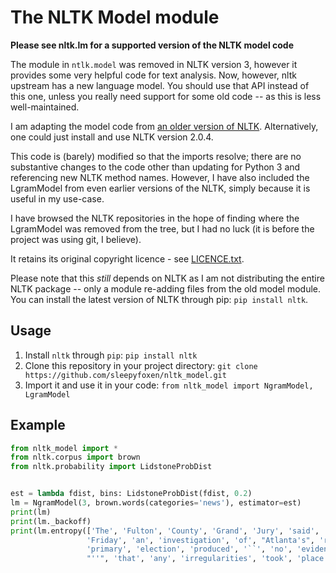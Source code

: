 # The NLTK Model module

**Please see nltk.lm for a supported version of the NLTK model code**

The module in `ntlk.model` was removed in NLTK version 3, however it provides some very helpful
code for text analysis. Now, however, nltk upstream has a new language model. You should use that API instead of this
one, unless you really need support for some old code -- as this is less well-maintained.


I am adapting the model code from [an older version of NLTK](https://github.com/nltk/nltk/tree/2.0.4/).
Alternatively, one could just install and use NLTK version 2.0.4.

This code is (barely) modified so that the imports resolve; there are no substantive changes to the code
other than updating for Python 3 and referencing new NLTK method names. However, I have also included the LgramModel
from even earlier versions of the NLTK, simply because it is useful in my use-case.

I have browsed the NLTK repositories in the hope of finding where the LgramModel was removed from the tree, but I
had no luck (it is before the project was using git, I believe).

It retains its original copyright licence - see
[LICENCE.txt](https://github.com/sleepyfoxen/nltk_model/blob/master/LICENCE.txt).

Please note that this *still* depends on NLTK as I am not distributing the entire NLTK package -- only a module
re-adding files from the old model module. You can install the latest version of NLTK through pip: `pip install nltk`.

## Usage

1.  Install `nltk` through `pip`: `pip install nltk`
2.  Clone this repository in your project directory: `git clone https://github.com/sleepyfoxen/nltk_model.git`
3.  Import it and use it in your code: `from nltk_model import NgramModel, LgramModel`

## Example

```python
from nltk_model import *
from nltk.corpus import brown
from nltk.probability import LidstoneProbDist


est = lambda fdist, bins: LidstoneProbDist(fdist, 0.2)
lm = NgramModel(3, brown.words(categories='news'), estimator=est)
print(lm)
print(lm._backoff)
print(lm.entropy(['The', 'Fulton', 'County', 'Grand', 'Jury', 'said',
                 'Friday', 'an', 'investigation', 'of', "Atlanta's", 'recent',
                 'primary', 'election', 'produced', '``', 'no', 'evidence',
                 "''", 'that', 'any', 'irregularities', 'took', 'place', '.']))
```
